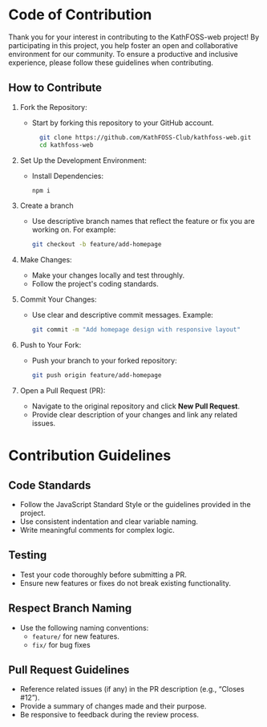 # Code of Contribution

Thank you for your interest in contributing to the KathFOSS-web project! By participating in this project, you help foster an open and collaborative environment for our community. To ensure a productive and inclusive experience, please follow these guidelines when contributing.

## How to Contribute
 1. Fork the Repository:
    - Start by forking this repository to your GitHub account.
      ```bash
        git clone https://github.com/KathFOSS-Club/kathfoss-web.git
        cd kathfoss-web
      
2. Set Up the Development Environment:
    - Install Dependencies:
      ```bash
      npm i
      
3. Create a branch
   - Use descriptive branch names that reflect the feature or fix you are working on. For example:
     ```bash
     git checkout -b feature/add-homepage
     ```
     
4. Make Changes:
   - Make your changes locally and test throughly.
   - Follow the project's coding standards.
     
5. Commit Your Changes:
   - Use clear and descriptive commit messages. Example:
     ```bash
     git commit -m "Add homepage design with responsive layout"
     ```
     
6. Push to Your Fork:
   - Push your branch to your forked repository:
     ```bash
     git push origin feature/add-homepage
     ```
     
7. Open a Pull Request (PR):
   - Navigate to the original repository and click **New Pull Request**.
   - Provide clear description of your changes and link any related issues.

# Contribution Guidelines

## Code Standards
- Follow the JavaScript Standard Style or the guidelines provided in the project.
- Use consistent indentation and clear variable naming.
- Write meaningful comments for complex logic.

## Testing
- Test your code thoroughly before submitting a PR.
- Ensure new features or fixes do not break existing functionality.

## Respect Branch Naming
- Use the following naming conventions:
   - `feature/` for new features.
   - `fix/` for bug fixes

## Pull Request Guidelines
- Reference related issues (if any) in the PR description (e.g., “Closes #12”).
- Provide a summary of changes made and their purpose.
- Be responsive to feedback during the review process.


